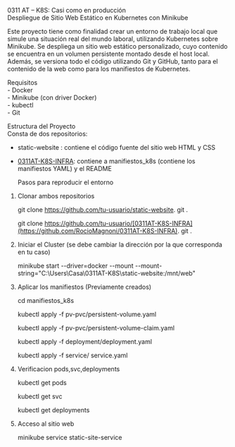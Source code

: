 0311 AT – K8S: Casi como en producción   
 Despliegue de Sitio Web Estático en Kubernetes con Minikube

Este proyecto tiene como finalidad crear un entorno de trabajo local que simule una situación real del mundo laboral, utilizando Kubernetes sobre Minikube. Se despliega un sitio web estático personalizado, cuyo contenido se encuentra en un volumen persistente montado desde el host local. Además, se versiona todo el código utilizando Git y GitHub, tanto para el contenido de la web como para los manifiestos de Kubernetes.

Requisitos  
\- Docker   
\- Minikube (con driver Docker)  
\- kubectl  
\- Git

Estructura del Proyecto  
Consta de dos repositorios:

* static-website : contiene el código fuente del sitio web HTML y CSS  
* [0311AT-K8S-INFRA](https://github.com/RocioMagnoni/0311AT-K8S-INFRA): contiene a manifiestos\_k8s (contiene los manifiestos YAML) y el README

  Pasos para reproducir el entorno


1. Clonar ambos repositorios

   

   git clone https://github.com/tu-usuario/static-website. git .

   git clone https://github.com/tu-usuario/[0311AT-K8S-INFRA](https://github.com/RocioMagnoni/0311AT-K8S-INFRA). git .

   

2. Iniciar el Cluster (se debe cambiar la dirección por la que corresponda en tu caso)

   

    minikube start \--driver=docker \--mount \--mount-string="C:\\Users\\Casa\\0311AT-K8S\\static-website:/mnt/web"

3. Aplicar los manifiestos (Previamente creados)

   

   cd manifiestos\_k8s

   kubectl apply \-f pv-pvc/persistent-volume.yaml

   kubectl apply \-f pv-pvc/persistent-volume-claim.yaml

   kubectl apply \-f deployment/deployment.yaml

   kubectl apply \-f service/ service.yaml

4. Verificacion pods,svc,deployments

   

   kubectl get pods

   kubectl get svc 

   kubectl get deployments

   

5. Acceso al sitio web 

   

   minikube service static-site-service

   

   

   

   

   

   

   

   

 


   

   

   

   

   

   